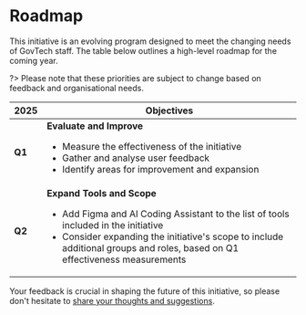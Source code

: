 # Roadmap

This initiative is an evolving program designed to meet the changing needs of GovTech staff. The table below outlines a high-level roadmap for the coming year. 

?> Please note that these priorities are subject to change based on feedback and organisational needs.

| 2025 | Objectives |
|---------|-------------------------------|
| **Q1** | **Evaluate and Improve**<ul><li>Measure the effectiveness of the initiative</li><li>Gather and analyse user feedback</li><li>Identify areas for improvement and expansion</li></ul> |
| **Q2** | **Expand Tools and Scope**<ul><li>Add Figma and AI Coding Assistant to the list of tools included in the initiative</li><li>Consider expanding the initiative's scope to include additional groups and roles, based on Q1 effectiveness measurements</li></ul> |

Your feedback is crucial in shaping the future of this initiative, so please don't hesitate to [share your thoughts and suggestions](/support.md). 
